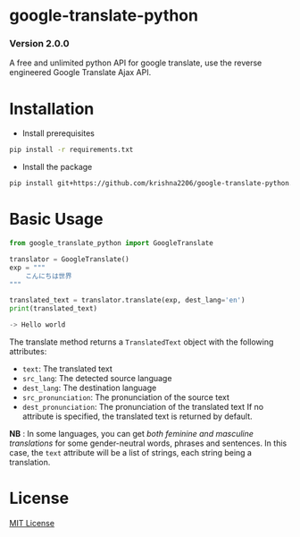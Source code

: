 # google-translate-python
### Version 2.0.0

A free and unlimited python API for google translate, use the reverse engineered Google Translate Ajax API.
  
Installation
====
- Install prerequisites
```bash
pip install -r requirements.txt
```
- Install the package
```bash
pip install git+https://github.com/krishna2206/google-translate-python.git
```  
  
Basic Usage
=====
```python
from google_translate_python import GoogleTranslate

translator = GoogleTranslate()
exp = """
    こんにちは世界
"""

translated_text = translator.translate(exp, dest_lang='en')
print(translated_text)

-> Hello world
```

The translate method returns a ```TranslatedText``` object with the following attributes:
- ```text```: The translated text
- ```src_lang```: The detected source language
- ```dest_lang```: The destination language
- ```src_pronunciation```: The pronunciation of the source text
- ```dest_pronunciation```: The pronunciation of the translated text
If no attribute is specified, the translated text is returned by default.

**NB** : In some languages, you can get *both feminine and masculine translations* for some gender-neutral words, phrases and sentences. In this case, the ```text``` attribute will be a list of strings, each string being a translation.
  
License
====
[MIT License](https://github.com/krishna2206/google-translate-python/blob/main/README.md)